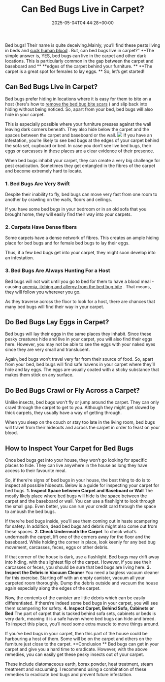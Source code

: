 ﻿---
layout: post
title: Can Bed Bugs Live in Carpet?
date: '2025-05-04T04:44:28+00:00'
categories:
- Bed Bugs
- Guide
tags: []
slug: /can-bed-bugs-live-in-carpet-3/
lastmod: 2025-05-07T12:21:26+03:00
---

Bed bugs! Their name is quite deceiving.Mainly, you’ll find these pests living in beds and
[suck human blood](https://pestpolicy.com/what-do-bed-bugs-eat/)
. But, can bed bugs live in carpet?”
**The simple answer is, YES, bed bugs can live in the carpet and other dark locations. This is particularly common in the gap between the carpet and baseboard and **
**edges of the carpet behind your furniture. **
**The carpet is a great spot for females to lay eggs. **
So, let’s get started!
## **Can Bed Bugs Live in Carpet?**
Bed bugs prefer hiding in locations where it is easy for them to bite on a host (here's how to
[remove the bed bug bite scars](https://pestpolicy.com/how-to-get-rid-of-bed-bug-bite-scars/)
) and slip back into hiding without being noticed. So, apart from your bed, bed bugs will also hide in your carpet.

This is especially possible where your furniture presses against the wall leaving dark corners beneath. They also hide below the carpet and the spaces between the carpet and baseboard or the wall.
![](/assets/img/03/Can-Bed-Bugs-Live-in-Carpet-300x200.jpg)
If you have an infestation, you’re likely to see bed bugs at the edges of your carpet behind the sofa set, cupboard or bed. In case you don’t see live bed bugs, their eggs or carcasses in these places are a clear evidence of their presence.

When bed bugs inhabit your carpet, they can create a very big challenge for pest eradication. Sometimes they get entangled in the fibres of the carpet and become extremely hard to locate.
### **1. Bed Bugs Are Very Swift**
Despite their inability to fly, bed bugs can move very fast from one room to another by crawling on the walls, floors and ceilings.

If you have some bed bugs in your bedroom or in an old sofa that you brought home, they will easily find their way into your carpets.
### 2. Carpets Have Dense fibers
Some carpets have a dense network of fibres. This creates an ample hiding place for bed bugs and for female bed bugs to lay their eggs.

Thus, if a few bed bugs get into your carpet, they might soon develop into an infestation.
### **3. Bed Bugs Are Always Hunting For a Host**
Bed bugs will not wait until you go to bed for them to have a blood meal - causing
[anemia, itching and allergy from the bed bug bite](https://pestpolicy.com/can-bed-bugs-make-you-sick/)
. That means, they will follow you wherever you go.

As they traverse across the floor to look for a host, there are chances that many bed bugs will find their way in your carpet.
## **Do Bed Bugs Lay Eggs in Carpet?**
Bed bugs will lay their eggs in the same places they inhabit. Since these pesky creatures hide and live in your carpet, you will also find their eggs here. However, you may not be able to see the eggs with your naked eyes since they are very small and translucent.

Again, bed bugs won’t travel very far from their source of food. So, apart from your bed, bed bugs will find safe havens in your carpet where they’ll hide and lay eggs. The eggs are usually coated with a sticky substance that makes them stick on any surface.
## **Do Bed Bugs Crawl or Fly Across a Carpet?**
Unlike insects, bed bugs won’t fly or jump around the carpet. They can only crawl through the carpet to get to you. Although they might get slowed by thick carpets, they usually have a way of getting through.

When you sleep on the couch or stay too late in the living room, bed bugs will travel from their hideouts and across the carpet in order to feast on your blood.
## **How to Inspect Your Carpet for Bed Bugs**
Once bed bugs get into your house, they won’t go looking for specific places to hide. They can live anywhere in the house as long they have access to their favourite meal.

So, if there’re signs of bed bugs in your house, the best thing to do is to inspect all possible hideouts. Below is a guide for inspecting your carpet for bed bugs.
**1. Inspect Space between Carpet and Baseboard or Wall**
The mostly likely place where bed bugs will hide is the space between the carpet and the baseboard or wall. You can use a flashlight to look through the small gap. Even better, you can run your credit card through the space to ambush the bed bugs.

If there’re bed bugs inside, you’ll see them coming out in haste scampering for safety. In addition, dead bed bugs and debris might also come out from these spaces.
**2. Check Underneath the Carpet**
To check what’s underneath the carpet, lift one of the corners away for the floor and the baseboard. While holding the corner in place, look keenly for any bed bug movement, carcasses, feces, eggs or other debris.

If that corner of the house is dark, use a flashlight. Bed bugs may drift away into hiding, with the slightest flip of the carpet. However, if you see their carcasses or feces, you should be sure that bed bugs are living here.
**3. Inspect the Debris in Vacuum Cleaner**
You need a bagless vacuum cleaner for this exercise. Starting off with an empty canister, vacuum all your carpeted room thoroughly. Dump the debris outside and vacuum the house again especially along the edges of the carpet.

Now, the contents of the canister are little debris which can be easily differentiated. If there’re indeed some bed bugs in your carpet, you will see them scampering for safety.
**4. Inspect Carpet, Behind Sofa, Cabinets or Bed**
The part of carpet that is tacked behind sofa sets, cabinets or beds is very dark, meaning it is a safe haven where bed bugs can hide and breed. To inspect this place, you’ll need some extra muscle to move things around.

If you’ve bed bugs in your carpet, then this part of the house could be harbouring a host of them. Some will be on the carpet and others on the furniture just close to the carpet.
**Conclusion **
Bed bugs can get in your carpet and give you a hard time to eradicate. However, with the above remedies, you can easily get these pesky insects out of your carpet.

These include diatomaceous earth, borax powder, heat treatment, steam treatment and vacuuming. I recommend using a combination of these remedies to eradicate bed bugs and prevent future infestation.